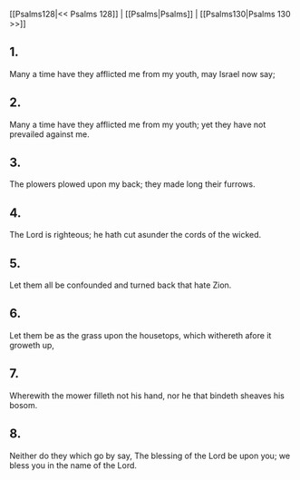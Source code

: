 [[Psalms128|<< Psalms 128]] | [[Psalms|Psalms]] | [[Psalms130|Psalms 130 >>]]
## 1.
Many a time have they afflicted me from my youth, may Israel now say;
## 2.
Many a time have they afflicted me from my youth; yet they have not prevailed against me.
## 3.
The plowers plowed upon my back; they made long their furrows.
## 4.
The Lord is righteous; he hath cut asunder the cords of the wicked.
## 5.
Let them all be confounded and turned back that hate Zion.
## 6.
Let them be as the grass upon the housetops, which withereth afore it groweth up,
## 7.
Wherewith the mower filleth not his hand, nor he that bindeth sheaves his bosom.
## 8.
Neither do they which go by say, The blessing of the Lord be upon you; we bless you in the name of the Lord.

